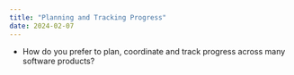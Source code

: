 ```yaml
---
title: "Planning and Tracking Progress"
date: 2024-02-07
---
```


- How do you prefer to plan, coordinate and track progress across many software products?